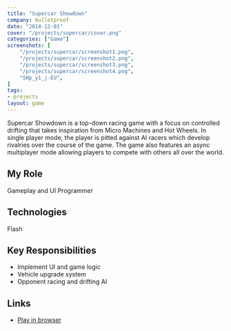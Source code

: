 ```yaml
---
title: "Supercar Showdown"
company: bulletproof
date: "2014-12-01"
cover: "/projects/supercar/cover.png"
categories: ["Game"]
screenshots: [
    "/projects/supercar/screenshot1.png",
    "/projects/supercar/screenshot2.png",
    "/projects/supercar/screenshot3.png",
    "/projects/supercar/screenshot4.png",
    "SHp_y1_j-EU",
]
tags:
- projects
layout: game
---
```


Supercar Showdown is a top-down racing game with a focus on controlled drifting that takes inspiration from Micro Machines and Hot Wheels. In single player mode, the player is pitted against AI racers which develop rivalries over the course of the game. The game also features an async multiplayer mode allowing players to compete with others all over the world.

## My Role
Gameplay and UI Programmer

## Technologies
Flash

## Key Responsibilities
* Implement UI and game logic
* Vehicle upgrade system
* Opponent racing and drifting AI

## Links
* [Play in browser](http://www.miniclip.com/games/supercar-showdown/en/)